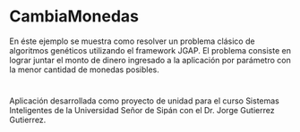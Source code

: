# CambiaMonedas
En éste ejemplo se muestra como resolver un problema clásico de algoritmos genéticos utilizando el framework JGAP.
El problema consiste en lograr juntar el monto de dinero ingresado a la aplicación por parámetro con la menor cantidad
de monedas posibles.

#
Aplicación desarrollada como proyecto de unidad para el curso Sistemas Inteligentes de la Universidad Señor de Sipán
con el Dr. Jorge Gutierrez Gutierrez.

